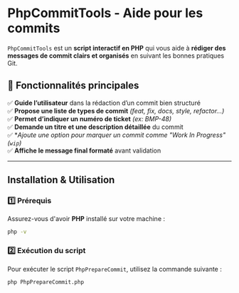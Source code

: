 #  PhpCommitTools - Aide pour les commits

`PhpCommitTools` est un **script interactif en PHP** qui vous aide à **rédiger des messages de commit clairs et organisés** en suivant les bonnes pratiques Git.

## 📌 Fonctionnalités principales
✅ **Guide l’utilisateur** dans la rédaction d’un commit bien structuré  
✅ **Propose une liste de types de commit** *(feat, fix, docs, style, refactor...)*  
✅ **Permet d’indiquer un numéro de ticket** *(ex: BMP-48)*  
✅ **Demande un titre et une description détaillée** du commit  
✅ **Ajoute une option pour marquer un commit comme "Work In Progress" (`wip`)*  
✅ **Affiche le message final formaté** avant validation  

---

##  Installation & Utilisation

### **1️⃣ Prérequis**
Assurez-vous d'avoir **PHP** installé sur votre machine :  
```bash
php -v
```

### **2️⃣ Exécution du script**
Pour exécuter le script `PhpPrepareCommit`, utilisez la commande suivante :  
```bash
php PhpPrepareCommit.php
```


